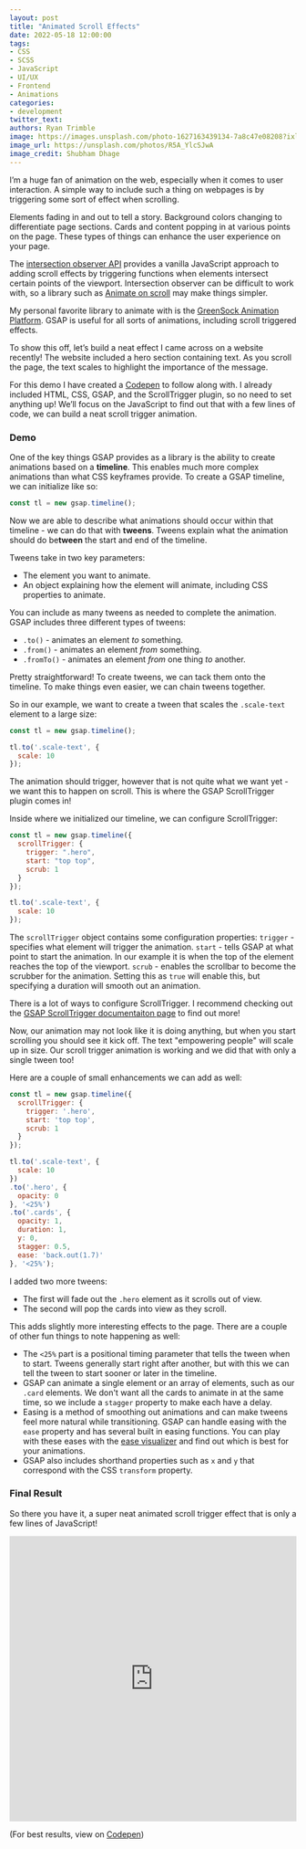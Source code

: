 ```yaml
---
layout: post
title: "Animated Scroll Effects"
date: 2022-05-18 12:00:00
tags:
- CSS
- SCSS
- JavaScript
- UI/UX
- Frontend
- Animations
categories:
- development
twitter_text:
authors: Ryan Trimble
image: https://images.unsplash.com/photo-1627163439134-7a8c47e08208?ixlib=rb-1.2.1&ixid=MnwxMjA3fDB8MHxwaG90by1wYWdlfHx8fGVufDB8fHx8&auto=format&fit=crop&w=2532&q=80
image_url: https://unsplash.com/photos/R5A_YlcSJwA
image_credit: Shubham Dhage
---
```


I’m a huge fan of animation on the web, especially when it comes to user interaction. A simple way to include such a thing on webpages is by triggering some sort of effect when scrolling.

Elements fading in and out to tell a story. Background colors changing to differentiate page sections. Cards and content popping in at various points on the page. These types of things can enhance the user experience on your page.

The [intersection observer API](https://developer.mozilla.org/en-US/docs/Web/API/Intersection_Observer_API) provides a vanilla JavaScript approach to adding scroll effects by triggering functions when elements intersect certain points of the viewport. Intersection observer can be difficult to work with, so a library such as [Animate on scroll](https://michalsnik.github.io/aos/) may make things simpler. 

My personal favorite library to animate with is the [GreenSock Animation Platform](https://greensock.com/). GSAP is useful for all sorts of animations, including scroll triggered effects. 

To show this off, let’s build a neat effect I came across on a website recently! The website included a hero section containing text. As you scroll the page, the text scales to highlight the importance of the message.

For this demo I have created a [Codepen](https://codepen.io/mrtrimble/pen/gOvLPgM) to follow along with. I already included HTML, CSS, GSAP, and the ScrollTrigger plugin, so no need to set anything up! We’ll focus on the JavaScript to find out that with a few lines of code, we can build a neat scroll trigger animation.

### Demo
One of the key things GSAP provides as a library is the ability to create animations based on a **timeline**. This enables much more complex animations than what CSS keyframes provide. To create a GSAP timeline, we can initialize like so:

```js 
const tl = new gsap.timeline();
```

Now we are able to describe what animations should occur within that timeline - we can do that with **tweens**. Tweens explain what the animation should do be**tween** the start and end of the timeline. 

Tweens take in two key parameters:
- The element you want to animate.
- An object explaining how the element will animate, including CSS properties to animate.

You can include as many tweens as needed to complete the animation. GSAP includes three different types of tweens:
- `.to()` - animates an element *to* something.
- `.from()` - animates an element *from* something.
- `.fromTo()` - animates an element *from* one thing *to* another.

Pretty straightforward! To create tweens, we can tack them onto the timeline. To make things even easier, we can chain tweens together.

So in our example, we want to create a tween that scales the `.scale-text` element to a large size:

```js
const tl = new gsap.timeline();

tl.to('.scale-text', {
  scale: 10
});
```

The animation should trigger, however that is not quite what we want yet - we want this to happen on scroll. This is where the GSAP ScrollTrigger plugin comes in!

Inside where we initialized our timeline, we can configure ScrollTrigger:

```js
const tl = new gsap.timeline({
  scrollTrigger: {
    trigger: ".hero",
    start: "top top",
    scrub: 1
  }
});

tl.to('.scale-text', {
  scale: 10
});
```

The `scrollTrigger` object contains some configuration properties:
`trigger` - specifies what element will trigger the animation.
`start` - tells GSAP at what point to start the animation. In our example it is when the top of the element reaches the top of the viewport.
`scrub` - enables the scrollbar to become the scrubber for the animation. Setting this as `true` will enable this, but specifying a duration will smooth out an animation.

There is a lot of ways to configure ScrollTrigger. I recommend checking out the [GSAP ScrollTrigger documentaiton page](https://greensock.com/scrolltrigger/) to find out more!

Now, our animation may not look like it is doing anything, but when you start scrolling you should see it kick off. The text "empowering people" will scale up in size. Our scroll trigger animation is working and we did that with only a single tween too! 

Here are a couple of small enhancements we can add as well:

```js
const tl = new gsap.timeline({
  scrollTrigger: {
    trigger: '.hero',
    start: 'top top',
    scrub: 1
  }
});

tl.to('.scale-text', {
  scale: 10
})
.to('.hero', {
  opacity: 0
}, '<25%')
.to('.cards', {
  opacity: 1,
  duration: 1,
  y: 0,
  stagger: 0.5,
  ease: 'back.out(1.7)'
}, '<25%');
```

I added two more tweens:
- The first will fade out the `.hero` element as it scrolls out of view.
- The second will pop the cards into view as they scroll.

This adds slightly more interesting effects to the page. There are a couple of other fun things to note happening as well: 

- The `<25%` part is a positional timing parameter that tells the tween when to start. Tweens generally start right after another, but with this we can tell the tween to start sooner or later in the timeline. 
- GSAP can animate a single element or an array of elements, such as our `.card` elements. We don't want all the cards to animate in at the same time, so we include a `stagger` property to make each have a delay.
- Easing is a method of smoothing out animations and can make tweens feel more natural while transitioning. GSAP can handle easing with the `ease` property and has several built in easing functions. You can play with these eases with the [ease visualizer](https://greensock.com/ease-visualizer/) and find out which is best for your animations.
- GSAP also includes shorthand properties such as `x` and `y` that correspond with the CSS `transform` property. 


### Final Result
So there you have it, a super neat animated scroll trigger effect that is only a few lines of JavaScript!

<iframe height="500" style="width: 100%;" scrolling="no" title="Finished - Scroll Trigger Demo" src="https://codepen.io/mrtrimble/embed/zYRoGgZ/7545ac69b915f060e1585b886719a856?default-tab=result" frameborder="no" loading="lazy" allowtransparency="true" allowfullscreen="true">
  See the Pen <a href="https://codepen.io/mrtrimble/pen/zYRoGgZ/7545ac69b915f060e1585b886719a856">
  Finished - Scroll Trigger Demo</a> by Ryan Trimble (<a href="https://codepen.io/mrtrimble">@mrtrimble</a>)
  on <a href="https://codepen.io">CodePen</a>.
</iframe>

(For best results, view on [Codepen](https://codepen.io/mrtrimble/pen/zYRoGgZ/7545ac69b915f060e1585b886719a856))